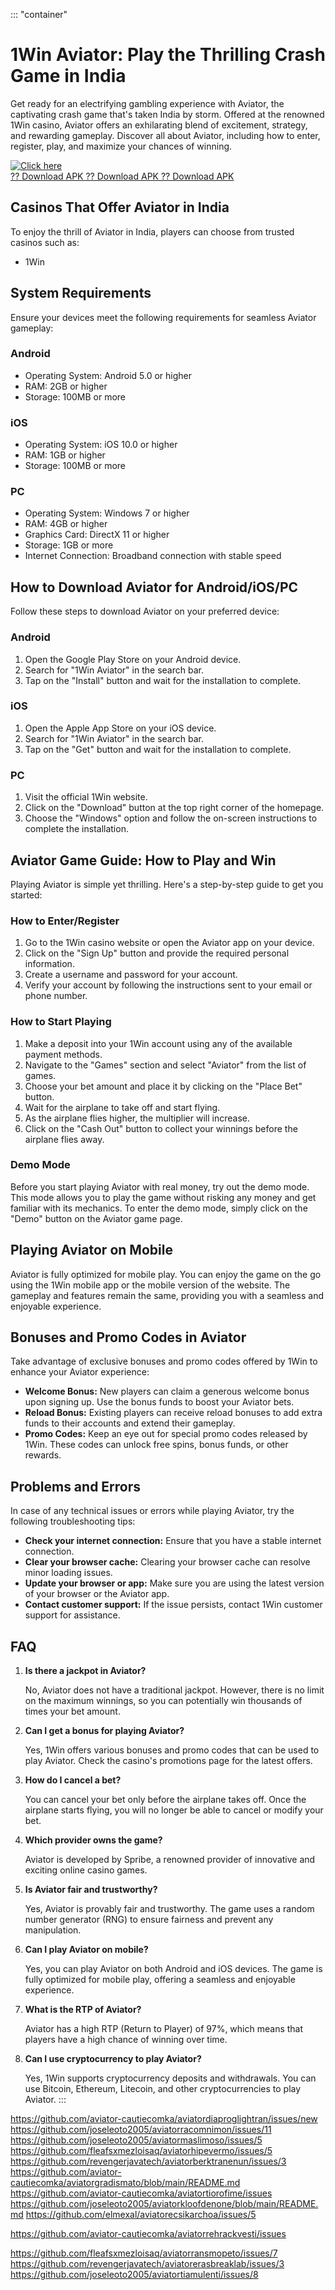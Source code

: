 ::: \"container\"
# 1Win Aviator: Play the Thrilling Crash Game in India

Get ready for an electrifying gambling experience with Aviator, the
captivating crash game that\'s taken India by storm. Offered at the
renowned 1Win casino, Aviator offers an exhilarating blend of
excitement, strategy, and rewarding gameplay. Discover all about
Aviator, including how to enter, register, play, and maximize your
chances of winning.

[![Click
here](https://readscoops.com/wp-content/uploads/2023/03/Readscoop-aviator-1-1.jpg)](https://traff.sbs/deff)\
[?? Download APK ?? Download APK ?? Download
APK](https://traff.sbs/deff)

## Casinos That Offer Aviator in India

To enjoy the thrill of Aviator in India, players can choose from trusted
casinos such as:

-   1Win

## System Requirements

Ensure your devices meet the following requirements for seamless Aviator
gameplay:

### Android

-   Operating System: Android 5.0 or higher
-   RAM: 2GB or higher
-   Storage: 100MB or more

### iOS

-   Operating System: iOS 10.0 or higher
-   RAM: 1GB or higher
-   Storage: 100MB or more

### PC

-   Operating System: Windows 7 or higher
-   RAM: 4GB or higher
-   Graphics Card: DirectX 11 or higher
-   Storage: 1GB or more
-   Internet Connection: Broadband connection with stable speed

## How to Download Aviator for Android/iOS/PC

Follow these steps to download Aviator on your preferred device:

### Android

1.  Open the Google Play Store on your Android device.
2.  Search for "1Win Aviator" in the search bar.
3.  Tap on the "Install" button and wait for the installation to
    complete.

### iOS

1.  Open the Apple App Store on your iOS device.
2.  Search for "1Win Aviator" in the search bar.
3.  Tap on the "Get" button and wait for the installation to
    complete.

### PC

1.  Visit the official 1Win website.
2.  Click on the "Download" button at the top right corner of the
    homepage.
3.  Choose the "Windows" option and follow the on-screen
    instructions to complete the installation.

## Aviator Game Guide: How to Play and Win

Playing Aviator is simple yet thrilling. Here\'s a step-by-step guide to
get you started:

### How to Enter/Register

1.  Go to the 1Win casino website or open the Aviator app on your
    device.
2.  Click on the "Sign Up" button and provide the required
    personal information.
3.  Create a username and password for your account.
4.  Verify your account by following the instructions sent to your email
    or phone number.

### How to Start Playing

1.  Make a deposit into your 1Win account using any of the available
    payment methods.
2.  Navigate to the "Games" section and select "Aviator"
    from the list of games.
3.  Choose your bet amount and place it by clicking on the "Place
    Bet" button.
4.  Wait for the airplane to take off and start flying.
5.  As the airplane flies higher, the multiplier will increase.
6.  Click on the "Cash Out" button to collect your winnings before
    the airplane flies away.

### Demo Mode

Before you start playing Aviator with real money, try out the demo mode.
This mode allows you to play the game without risking any money and get
familiar with its mechanics. To enter the demo mode, simply click on the
"Demo" button on the Aviator game page.

## Playing Aviator on Mobile

Aviator is fully optimized for mobile play. You can enjoy the game on
the go using the 1Win mobile app or the mobile version of the website.
The gameplay and features remain the same, providing you with a seamless
and enjoyable experience.

## Bonuses and Promo Codes in Aviator

Take advantage of exclusive bonuses and promo codes offered by 1Win to
enhance your Aviator experience:

-   **Welcome Bonus:** New players can claim a generous welcome bonus
    upon signing up. Use the bonus funds to boost your Aviator bets.
-   **Reload Bonus:** Existing players can receive reload bonuses to add
    extra funds to their accounts and extend their gameplay.
-   **Promo Codes:** Keep an eye out for special promo codes released by
    1Win. These codes can unlock free spins, bonus funds, or other
    rewards.

## Problems and Errors

In case of any technical issues or errors while playing Aviator, try the
following troubleshooting tips:

-   **Check your internet connection:** Ensure that you have a stable
    internet connection.
-   **Clear your browser cache:** Clearing your browser cache can
    resolve minor loading issues.
-   **Update your browser or app:** Make sure you are using the latest
    version of your browser or the Aviator app.
-   **Contact customer support:** If the issue persists, contact 1Win
    customer support for assistance.

## FAQ

1.  **Is there a jackpot in Aviator?**

    No, Aviator does not have a traditional jackpot. However, there is
    no limit on the maximum winnings, so you can potentially win
    thousands of times your bet amount.

2.  **Can I get a bonus for playing Aviator?**

    Yes, 1Win offers various bonuses and promo codes that can be used to
    play Aviator. Check the casino\'s promotions page for the latest
    offers.

3.  **How do I cancel a bet?**

    You can cancel your bet only before the airplane takes off. Once the
    airplane starts flying, you will no longer be able to cancel or
    modify your bet.

4.  **Which provider owns the game?**

    Aviator is developed by Spribe, a renowned provider of innovative
    and exciting online casino games.

5.  **Is Aviator fair and trustworthy?**

    Yes, Aviator is provably fair and trustworthy. The game uses a
    random number generator (RNG) to ensure fairness and prevent any
    manipulation.

6.  **Can I play Aviator on mobile?**

    Yes, you can play Aviator on both Android and iOS devices. The game
    is fully optimized for mobile play, offering a seamless and
    enjoyable experience.

7.  **What is the RTP of Aviator?**

    Aviator has a high RTP (Return to Player) of 97%, which means that
    players have a high chance of winning over time.

8.  **Can I use cryptocurrency to play Aviator?**

    Yes, 1Win supports cryptocurrency deposits and withdrawals. You can
    use Bitcoin, Ethereum, Litecoin, and other cryptocurrencies to play
    Aviator.
:::

https://github.com/aviator-cautiecomka/aviatordiaproglightran/issues/new
https://github.com/joseleoto2005/aviatorracomnimon/issues/11
https://github.com/joseleoto2005/aviatormaslimoso/issues/5
https://github.com/fleafsxmezloisaq/aviatorhipevermo/issues/5
https://github.com/revengerjavatech/aviatorberktranenun/issues/3
https://github.com/aviator-cautiecomka/aviatorgradismato/blob/main/README.md
https://github.com/aviator-cautiecomka/aviatortiorofime/issues
https://github.com/joseleoto2005/aviatorkloofdenone/blob/main/README.md
https://github.com/elmexal/aviatorecsikarchoa/issues/5

https://github.com/aviator-cautiecomka/aviatorrehrackvesti/issues

https://github.com/fleafsxmezloisaq/aviatorransmopeto/issues/7
https://github.com/revengerjavatech/aviatorerasbreaklab/issues/3
https://github.com/joseleoto2005/aviatortiamulenti/issues/8
